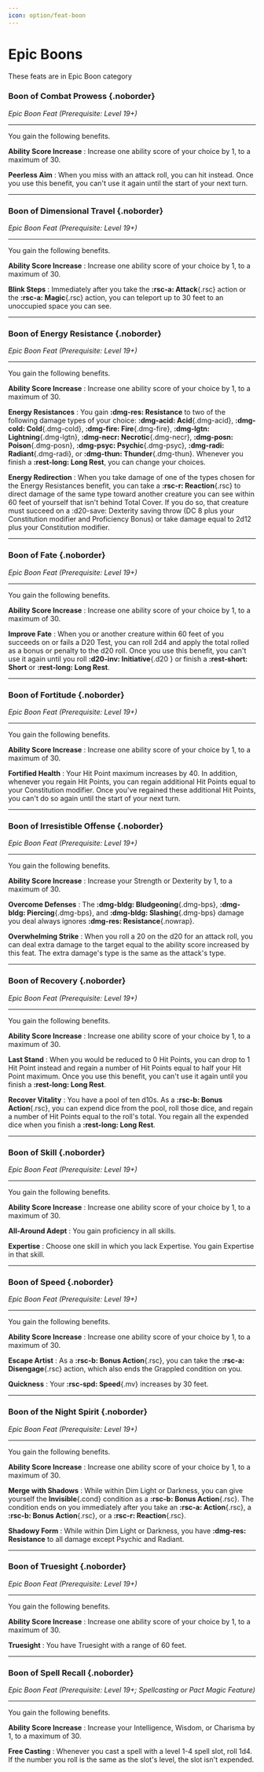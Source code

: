 ```yaml
---
icon: option/feat-boon
---
```


# Epic Boons

These feats are in Epic Boon category

<div class="dl-bootstrap" markdown>

### Boon of Combat Prowess {.noborder}

*Epic Boon Feat (Prerequisite: Level 19+)*

<hr class="hr-solid">  

You gain the following benefits.

**Ability Score Increase**
:   Increase one ability score of your choice by 1, to a maximum of 30.

**Peerless Aim**
:   When you miss with an attack roll, you can hit instead. Once you use this benefit, you can't use it again until the start of your next turn.

---

### Boon of Dimensional Travel {.noborder}

*Epic Boon Feat (Prerequisite: Level 19+)*

<hr class="hr-solid">  

You gain the following benefits.

**Ability Score Increase**
:   Increase one ability score of your choice by 1, to a maximum of 30.

**Blink Steps**
:   Immediately after you take the **:rsc-a: Attack**{.rsc} action or the **:rsc-a: Magic**{.rsc} action, you can teleport up to 30 feet to an unoccupied space you can see.

---

### Boon of Energy Resistance {.noborder}

*Epic Boon Feat (Prerequisite: Level 19+)*

<hr class="hr-solid">  

You gain the following benefits.

**Ability Score Increase**
:   Increase one ability score of your choice by 1, to a maximum of 30.

**Energy Resistances**
:   You gain **:dmg-res: Resistance** to two of the following damage types of your choice: **:dmg-acid: Acid**{.dmg-acid}, **:dmg-cold: Cold**{.dmg-cold}, **:dmg-fire: Fire**{.dmg-fire}, **:dmg-lgtn: Lightning**{.dmg-lgtn}, **:dmg-necr: Necrotic**{.dmg-necr}, **:dmg-posn: Poison**{.dmg-posn}, **:dmg-psyc: Psychic**{.dmg-psyc}, **:dmg-radi: Radiant**{.dmg-radi}, or **:dmg-thun: Thunder**{.dmg-thun}. Whenever you finish a **:rest-long: Long Rest**, you can change your choices.

**Energy Redirection**
:   When you take damage of one of the types chosen for the Energy Resistances benefit, you can take a **:rsc-r: Reaction**{.rsc} to direct damage of the same type toward another creature you can see within 60 feet of yourself that isn't behind Total Cover. If you do so, that creature must succeed on a :d20-save: Dexterity saving throw (DC 8 plus your Constitution modifier and Proficiency Bonus) or take damage equal to 2d12 plus your Constitution modifier.

---

### Boon of Fate {.noborder}

*Epic Boon Feat (Prerequisite: Level 19+)*

<hr class="hr-solid">  

You gain the following benefits.

**Ability Score Increase**
:   Increase one ability score of your choice by 1, to a maximum of 30.

**Improve Fate**
:   When you or another creature within 60 feet of you succeeds on or fails a D20 Test, you can roll 2d4 and apply the total rolled as a bonus or penalty to the d20 roll. Once you use this benefit, you can't use it again until you roll **:d20-inv: Initiative**{.d20 } or finish a **:rest-short: Short** or **:rest-long: Long Rest**.

---

### Boon of Fortitude {.noborder}

*Epic Boon Feat (Prerequisite: Level 19+)*

<hr class="hr-solid">  

You gain the following benefits.

**Ability Score Increase**
:   Increase one ability score of your choice by 1, to a maximum of 30.

**Fortified Health**
:   Your Hit Point maximum increases by 40. In addition, whenever you regain Hit Points, you can regain additional Hit Points equal to your Constitution modifier. Once you've regained these additional Hit Points, you can't do so again until the start of your next turn.

---

### Boon of Irresistible Offense {.noborder}

*Epic Boon Feat (Prerequisite: Level 19+)*

<hr class="hr-solid">  

You gain the following benefits.

**Ability Score Increase**
:   Increase your Strength or Dexterity by 1, to a maximum of 30.

**Overcome Defenses**
:   The **:dmg-bldg: Bludgeoning**{.dmg-bps}, **:dmg-bldg: Piercing**{.dmg-bps}, and **:dmg-bldg: Slashing**{.dmg-bps} damage you deal always ignores **:dmg-res: Resistance**{.nowrap}.

**Overwhelming Strike**
:   When you roll a 20 on the d20 for an attack roll, you can deal extra damage to the target equal to the ability score increased by this feat. The extra damage's type is the same as the attack's type.

---

### Boon of Recovery {.noborder}

*Epic Boon Feat (Prerequisite: Level 19+)*

<hr class="hr-solid">  

You gain the following benefits.

**Ability Score Increase**
:   Increase one ability score of your choice by 1, to a maximum of 30.

**Last Stand**
:   When you would be reduced to 0 Hit Points, you can drop to 1 Hit Point instead and regain a number of Hit Points equal to half your Hit Point maximum. Once you use this benefit, you can't use it again until you finish a **:rest-long: Long Rest**.

**Recover Vitality**
:   You have a pool of ten d10s. As a **:rsc-b: Bonus Action**{.rsc}, you can expend dice from the pool, roll those dice, and regain a number of Hit Points equal to the roll's total. You regain all the expended dice when you finish a **:rest-long: Long Rest**.

---

### Boon of Skill {.noborder}

*Epic Boon Feat (Prerequisite: Level 19+)*

<hr class="hr-solid">  

You gain the following benefits.

**Ability Score Increase**
:   Increase one ability score of your choice by 1, to a maximum of 30.

**All-Around Adept**
:   You gain proficiency in all skills.

**Expertise**
:   Choose one skill in which you lack Expertise. You gain Expertise in that skill.

---

### Boon of Speed {.noborder}

*Epic Boon Feat (Prerequisite: Level 19+)*

<hr class="hr-solid">  

You gain the following benefits.

**Ability Score Increase**
:   Increase one ability score of your choice by 1, to a maximum of 30.

**Escape Artist**
:   As a **:rsc-b: Bonus Action**{.rsc}, you can take the **:rsc-a: Disengage**{.rsc} action, which also ends the Grappled condition on you.

**Quickness**
:   Your **:rsc-spd: Speed**{.mv} increases by 30 feet.

---

### Boon of the Night Spirit {.noborder}

*Epic Boon Feat (Prerequisite: Level 19+)*

<hr class="hr-solid">  

You gain the following benefits.

**Ability Score Increase**
:   Increase one ability score of your choice by 1, to a maximum of 30.

**Merge with Shadows**
:   While within Dim Light or Darkness, you can give yourself the **Invisible**{.cond} condition as a  **:rsc-b: Bonus Action**{.rsc}. The condition ends on you immediately after you take an **:rsc-a: Action**{.rsc}, a **:rsc-b: Bonus Action**{.rsc}, or a **:rsc-r: Reaction**{.rsc}.

**Shadowy Form**
:   While within Dim Light or Darkness, you have **:dmg-res: Resistance** to all damage except Psychic and Radiant.

---

### Boon of Truesight {.noborder}

*Epic Boon Feat (Prerequisite: Level 19+)*

<hr class="hr-solid">  

You gain the following benefits.

**Ability Score Increase**
:   Increase one ability score of your choice by 1, to a maximum of 30.

**Truesight**
:   You have Truesight with a range of 60 feet.

---

### Boon of Spell Recall {.noborder}

*Epic Boon Feat (Prerequisite: Level 19+; Spellcasting or Pact Magic Feature)*

<hr class="hr-solid">  

You gain the following benefits.

**Ability Score Increase**
:   Increase your Intelligence, Wisdom, or Charisma by 1, to a maximum of 30.

**Free Casting**
:   Whenever you cast a spell with a level 1-4 spell slot, roll 1d4. If the number you roll is the same as the slot's level, the slot isn't expended.

</div>